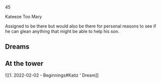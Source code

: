 45

Kateeze Too Mary

Assigned to be there but would also be there for personal reasons to see if he can glean anything that might be able to help his son.

## Dreams

## At the tower

![[1. 2022-02-02 - Beginnings#Katiz ' Dream]]

